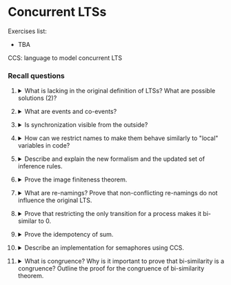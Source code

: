 # Concurrent LTSs

Exercises list:
- TBA

CCS: language to model concurrent LTS

### Recall questions 

1. <details markdown=1><summary markdown="span"> What is lacking in the original definition of LTSs? What are possible solutions (2)? </summary>
    
    \
    The current LTS model lacks:
    - ==simultaneous execution of processes==
    - ==inter-process interaction==

	We can fix this using:
	- ==parallel composition + interleaving semantics==
	- ==producer/consumer paradigm==

</details>

2. <details markdown=1><summary markdown="span"> What are events and co-events?</summary>
    
    \
	Given a set of names ==$N$ that denotes events==:
	- ==$a \in N$ denotes the consumption of event $a$==
	- ==$\bar{a} \in N$ denotes the production of event $a$==

	==$a,\bar{a}$ are two complementary actions== used by $p_i$'s to ==synch on action $a$==
   
</details>

3. <details markdown=1><summary markdown="span"> Is synchronization visible from the outside?</summary>
    
    \
    No, it only ==produces an event that we denote with $\tau$.==

	The set of ==possible action thus becomes $A = N \cup \bar{N} \cup \{\tau\}$==

   
</details>

4. <details markdown=1><summary markdown="span"> How can we restrict names to make them behave similarly to "local" variables in code? </summary>
    
    \
    We use the ==restriction operator $P/a$ to restrict the scope of name $a$ to process $P$.==

   
</details>

5. <details markdown=1><summary markdown="span"> Describe and explain the new formalism and the updated set of inference rules. </summary>
    
    \
    New formalism: ![](../../../static/CS/clts1.png)

	New inference rules: ![](../../../static/CS/clts2.png)

   
</details>

6. <details markdown=1><summary markdown="span"> Prove the image finiteness theorem. </summary>
    
    \
	Image finitess theorem (i.e. ==inference tree height is limited==): 
	![](../../../static/CS/clts3.png) ![](../../../static/CS/clts4.png) ![](../../../static/CS/clts5.png)
   
</details>

7. <details markdown=1><summary markdown="span"> What are re-namings? Prove that non-conflicting re-namings do not influence the original LTS.</summary>
    
    \
    Renamings are ==functions $\sigma \ : N \to N$== (i.e. that change names).
    We let:
    - $\sigma(\bar{a}) = \bar{\sigma(a)}$
    - $\sigma(\tau) = \tau$

	The rules are applied as follows: ![](../../../static/CS/clts6.png)

	We can then prove the following theorem: ![](../../../static/CS/clts7.png) ![](../../../static/CS/clts8.png)
   
</details>

8. <details markdown=1><summary markdown="span"> Prove that restricting the only transition for a process makes it bi-similar to 0. </summary>
    
    \
	Proof: ![](../../../static/CS/clts9.png)
   
</details>

9. <details markdown=1><summary markdown="span"> Prove the idempotency of sum. </summary>
    
    \
	Proof: ![](../../../static/CS/clts10.png)
   
</details>

10. <details markdown=1><summary markdown="span"> Describe an implementation for semaphores using CCS. </summary>
    
    \
    We can write down the formulation for a semaphore as shown here: ![](../../../static/CS/clts11.png)

	Note that the binary semaphore can be simulated by 2 unary semaphores in parallel, i.e. $(S^{(1)} | S^{(1)})$
   
</details>


11. <details markdown=1><summary markdown="span"> What is congruence? Why is it important to prove that bi-similarity is a congruence? Outline the proof for the congruence of bi-similarity theorem. </summary>
    
    \
    Congruence effectively ==allows us to use equivalent (in our case bi-similar) LTS interchangeably==.  To effectively prove this property, we ==first need to define an execution context==: ![](../../../static/CS/clts12.png)

	The updated formalism for CCS including contexts is now: ![](../../../static/CS/clts13.png)

	We can now prove that: ![](../../../static/CS/clts14.png)

	To prove this theorem, it is easier to deconstruct it in smaller pieces:
	![](../../../static/CS/clts15.png)![](../../../static/CS/clts16.png)![](../../../static/CS/clts17.png)![](../../../static/CS/clts18.png)


</details>
